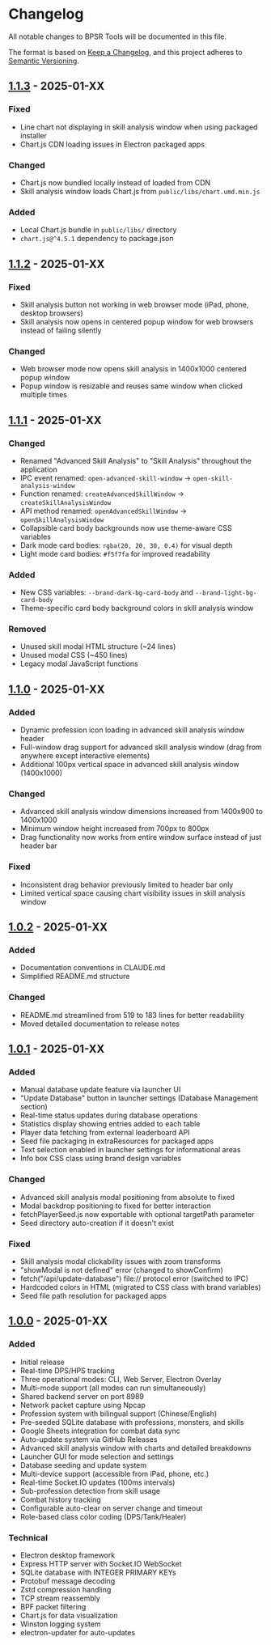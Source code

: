 # Changelog

All notable changes to BPSR Tools will be documented in this file.

The format is based on [Keep a Changelog](https://keepachangelog.com/en/1.0.0/),
and this project adheres to [Semantic Versioning](https://semver.org/spec/v2.0.0.html).

## [1.1.3] - 2025-01-XX

### Fixed
- Line chart not displaying in skill analysis window when using packaged installer
- Chart.js CDN loading issues in Electron packaged apps

### Changed
- Chart.js now bundled locally instead of loaded from CDN
- Skill analysis window loads Chart.js from `public/libs/chart.umd.min.js`

### Added
- Local Chart.js bundle in `public/libs/` directory
- `chart.js@^4.5.1` dependency to package.json

## [1.1.2] - 2025-01-XX

### Fixed
- Skill analysis button not working in web browser mode (iPad, phone, desktop browsers)
- Skill analysis now opens in centered popup window for web browsers instead of failing silently

### Changed
- Web browser mode now opens skill analysis in 1400x1000 centered popup window
- Popup window is resizable and reuses same window when clicked multiple times

## [1.1.1] - 2025-01-XX

### Changed
- Renamed "Advanced Skill Analysis" to "Skill Analysis" throughout the application
- IPC event renamed: `open-advanced-skill-window` → `open-skill-analysis-window`
- Function renamed: `createAdvancedSkillWindow` → `createSkillAnalysisWindow`
- API method renamed: `openAdvancedSkillWindow` → `openSkillAnalysisWindow`
- Collapsible card body backgrounds now use theme-aware CSS variables
- Dark mode card bodies: `rgba(20, 20, 30, 0.4)` for visual depth
- Light mode card bodies: `#f5f7fa` for improved readability

### Added
- New CSS variables: `--brand-dark-bg-card-body` and `--brand-light-bg-card-body`
- Theme-specific card body background colors in skill analysis window

### Removed
- Unused skill modal HTML structure (~24 lines)
- Unused modal CSS (~450 lines)
- Legacy modal JavaScript functions

## [1.1.0] - 2025-01-XX

### Added
- Dynamic profession icon loading in advanced skill analysis window header
- Full-window drag support for advanced skill analysis window (drag from anywhere except interactive elements)
- Additional 100px vertical space in advanced skill analysis window (1400x1000)

### Changed
- Advanced skill analysis window dimensions increased from 1400x900 to 1400x1000
- Minimum window height increased from 700px to 800px
- Drag functionality now works from entire window surface instead of just header bar

### Fixed
- Inconsistent drag behavior previously limited to header bar only
- Limited vertical space causing chart visibility issues in skill analysis window

## [1.0.2] - 2025-01-XX

### Added
- Documentation conventions in CLAUDE.md
- Simplified README.md structure

### Changed
- README.md streamlined from 519 to 183 lines for better readability
- Moved detailed documentation to release notes

## [1.0.1] - 2025-01-XX

### Added
- Manual database update feature via launcher UI
- "Update Database" button in launcher settings (Database Management section)
- Real-time status updates during database operations
- Statistics display showing entries added to each table
- Player data fetching from external leaderboard API
- Seed file packaging in extraResources for packaged apps
- Text selection enabled in launcher settings for informational areas
- Info box CSS class using brand design variables

### Changed
- Advanced skill analysis modal positioning from absolute to fixed
- Modal backdrop positioning to fixed for better interaction
- fetchPlayerSeed.js now exportable with optional targetPath parameter
- Seed directory auto-creation if it doesn't exist

### Fixed
- Skill analysis modal clickability issues with zoom transforms
- "showModal is not defined" error (changed to showConfirm)
- fetch("/api/update-database") file:// protocol error (switched to IPC)
- Hardcoded colors in HTML (migrated to CSS class with brand variables)
- Seed file path resolution for packaged apps

## [1.0.0] - 2025-01-XX

### Added
- Initial release
- Real-time DPS/HPS tracking
- Three operational modes: CLI, Web Server, Electron Overlay
- Multi-mode support (all modes can run simultaneously)
- Shared backend server on port 8989
- Network packet capture using Npcap
- Profession system with bilingual support (Chinese/English)
- Pre-seeded SQLite database with professions, monsters, and skills
- Google Sheets integration for combat data sync
- Auto-update system via GitHub Releases
- Advanced skill analysis window with charts and detailed breakdowns
- Launcher GUI for mode selection and settings
- Database seeding and update system
- Multi-device support (accessible from iPad, phone, etc.)
- Real-time Socket.IO updates (100ms intervals)
- Sub-profession detection from skill usage
- Combat history tracking
- Configurable auto-clear on server change and timeout
- Role-based class color coding (DPS/Tank/Healer)

### Technical
- Electron desktop framework
- Express HTTP server with Socket.IO WebSocket
- SQLite database with INTEGER PRIMARY KEYs
- Protobuf message decoding
- Zstd compression handling
- TCP stream reassembly
- BPF packet filtering
- Chart.js for data visualization
- Winston logging system
- electron-updater for auto-updates

[1.1.3]: https://github.com/akzios/bpsr-tools/releases/tag/v1.1.3
[1.1.2]: https://github.com/akzios/bpsr-tools/releases/tag/v1.1.2
[1.1.1]: https://github.com/akzios/bpsr-tools/releases/tag/v1.1.1
[1.1.0]: https://github.com/akzios/bpsr-tools/releases/tag/v1.1.0
[1.0.2]: https://github.com/akzios/bpsr-tools/releases/tag/v1.0.2
[1.0.1]: https://github.com/akzios/bpsr-tools/releases/tag/v1.0.1
[1.0.0]: https://github.com/akzios/bpsr-tools/releases/tag/v1.0.0
